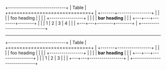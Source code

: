 +-----------------------------+
| Table                       |
+=============================+
| +-------+-----------------+ |
| |       | foo heading     | |
| |       +-----------------+ |
| |       | **bar heading** | |
| +---+---+--------+--------+ |
| | 1 | 2 | 3      | 4      | |
| +---+---+--------+--------+ |
+-----------------------------+

---

+-----------------------------+
| Table                       |
+=============================+
| +-------+-----------------+ |
| |       | foo heading     | |
| |       +-----------------+ |
| |       | **bar heading** | |
| +---+---+-----------------+ |
| | 1 | 2 | 3               | |
| +---+---+-----------------+ |
+-----------------------------+
